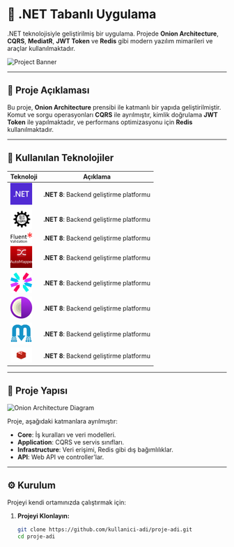 # 🌟 .NET Tabanlı Uygulama

.NET teknolojisiyle geliştirilmiş bir uygulama. Projede **Onion Architecture**, **CQRS**, **MediatR**, **JWT Token** ve **Redis** gibi modern yazılım mimarileri ve araçlar kullanılmaktadır.

![Project Banner](./images/banner.png) <!-- Banner resmi buraya eklenecek -->

---

## 📖 Proje Açıklaması

Bu proje, **Onion Architecture** prensibi ile katmanlı bir yapıda geliştirilmiştir. Komut ve sorgu operasyonları **CQRS** ile ayrılmıştır, kimlik doğrulama **JWT Token** ile yapılmaktadır, ve performans optimizasyonu için **Redis** kullanılmaktadır.

---

## 🚀 Kullanılan Teknolojiler

| Teknoloji         | Açıklama                                              | 
| ----------------- | ----------------------------------------------------  |
<img src="images/net.png" alt=".NET" width="50" /> | **.NET 8**: Backend geliştirme platformu
| <img src="images/CQRS2.jpg" alt=".NET" width="50" /> | **.NET 8**: Backend geliştirme platformu |
| <img src="images/fluent.png" alt=".NET" width="50" /> | **.NET 8**: Backend geliştirme platformu    |
| <img src="images/images.jpeg" alt=".NET" width="50" /> | **.NET 8**: Backend geliştirme platformu |
| <img src="images/jwt.svg" alt=".NET" width="50" /> | **.NET 8**: Backend geliştirme platformu      |
|<img src="images/logo.png" alt=".NET" width="50" /> | **.NET 8**: Backend geliştirme platformu      |
| <img src="images/mediatr.png" alt=".NET" width="50" /> | **.NET 8**: Backend geliştirme platformu |
| <img src="images/redis.png" alt=".NET" width="50" /> | **.NET 8**: Backend geliştirme platformu  |

---

## 📂 Proje Yapısı

![Onion Architecture Diagram](./images/architecture.png) <!-- Proje mimarisi diyagramı -->

Proje, aşağıdaki katmanlara ayrılmıştır:

- **Core**: İş kuralları ve veri modelleri.
- **Application**: CQRS ve servis sınıfları.
- **Infrastructure**: Veri erişimi, Redis gibi dış bağımlılıklar.
- **API**: Web API ve controller'lar.

---

## ⚙️ Kurulum

Projeyi kendi ortamınızda çalıştırmak için:

1. **Projeyi Klonlayın:**

   ```bash
   git clone https://github.com/kullanici-adi/proje-adi.git
   cd proje-adi
